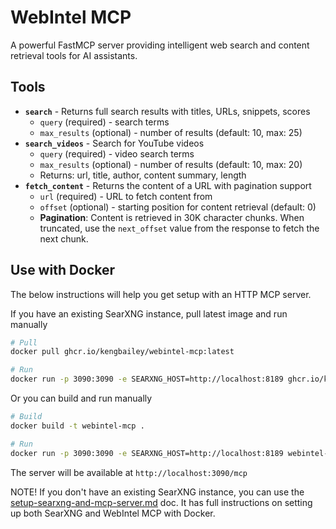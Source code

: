 # WebIntel MCP

A powerful FastMCP server providing intelligent web search and content retrieval tools for AI assistants.

## Tools

- **`search`** - Returns full search results with titles, URLs, snippets, scores
  - `query` (required) - search terms
  - `max_results` (optional) - number of results (default: 10, max: 25)
- **`search_videos`** - Search for YouTube videos
  - `query` (required) - video search terms
  - `max_results` (optional) - number of results (default: 10, max: 20)
  - Returns: url, title, author, content summary, length
- **`fetch_content`** - Returns the content of a URL with pagination support
  - `url` (required) - URL to fetch content from
  - `offset` (optional) - starting position for content retrieval (default: 0)
  - **Pagination**: Content is retrieved in 30K character chunks. When truncated, use the `next_offset` value from the response to fetch the next chunk.

## Use with Docker
The below instructions will help you get setup with an HTTP MCP server. 

If you have an existing SearXNG instance, pull latest image and run manually
```bash
# Pull 
docker pull ghcr.io/kengbailey/webintel-mcp:latest

# Run 
docker run -p 3090:3090 -e SEARXNG_HOST=http://localhost:8189 ghcr.io/kengbailey/webintel-mcp:latest
```
Or you can build and run manually
```bash
# Build
docker build -t webintel-mcp .

# Run
docker run -p 3090:3090 -e SEARXNG_HOST=http://localhost:8189 webintel-mcp
```
The server will be available at `http://localhost:3090/mcp`

NOTE! If you don't have an existing SearXNG instance, you can use the [setup-searxng-and-mcp-server.md](/doc/setup-searxng-and-mcp-server.md) doc. It has full instructions on setting up both SearXNG and WebIntel MCP with Docker.
